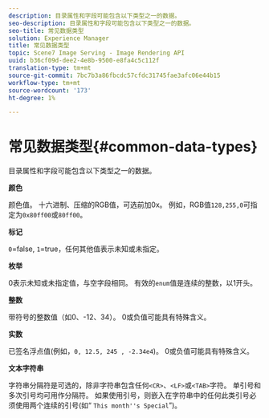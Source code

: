 ```yaml
---
description: 目录属性和字段可能包含以下类型之一的数据。
seo-description: 目录属性和字段可能包含以下类型之一的数据。
seo-title: 常见数据类型
solution: Experience Manager
title: 常见数据类型
topic: Scene7 Image Serving - Image Rendering API
uuid: b36cf09d-dee2-4e8b-9500-e8fa4c5c112f
translation-type: tm+mt
source-git-commit: 7bc7b3a86fbcdc57cfdc31745fae3afc06e44b15
workflow-type: tm+mt
source-wordcount: '173'
ht-degree: 1%

---
```



# 常见数据类型{#common-data-types}

目录属性和字段可能包含以下类型之一的数据。

**颜色**

颜色值。 十六进制、压缩的RGB值，可选前加0x。 例如，RGB值`128,255,0`可指定为`0x80ff00`或`80ff00`。

**标记**

`0`=false, `1`=true，任何其他值表示未知或未指定。

**枚举**

0表示未知或未指定值，与空字段相同。 有效的`enum`值是连续的整数，以1开头。

**整数**

带符号的整数值（如0、-12、34）。 0或负值可能具有特殊含义。

**实数**

已签名浮点值(例如，`0, 12.5, 245 , -2.34e4`)。 0或负值可能具有特殊含义。

**文本字符串**

字符串分隔符是可选的，除非字符串包含任何`<CR>`、`<LF>`或`<TAB>`字符。 单引号和多次引号均可用作分隔符。 如果使用引号，则嵌入在字符串中的任何此类引号必须使用两个连续的引号(如“ `This month''s Special`”)。
